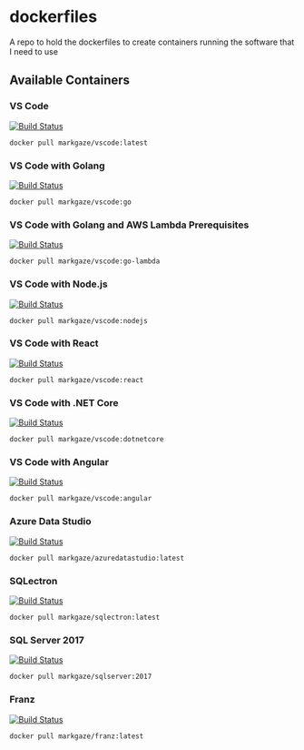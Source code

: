 # dockerfiles

A repo to hold the dockerfiles to create containers running the software that I need to use

## Available Containers

### VS Code

[![Build Status](https://markgaze.visualstudio.com/docker/_apis/build/status/vscode/vscode)](https://markgaze.visualstudio.com/docker/_build/latest?definitionId=3)

`docker pull markgaze/vscode:latest`

### VS Code with Golang

[![Build Status](https://markgaze.visualstudio.com/docker/_apis/build/status/vscode/vscode-go)](https://markgaze.visualstudio.com/docker/_build/latest?definitionId=4)

`docker pull markgaze/vscode:go`

### VS Code with Golang and AWS Lambda Prerequisites

[![Build Status](https://markgaze.visualstudio.com/docker/_apis/build/status/vscode/vscode-go-lambda)](https://markgaze.visualstudio.com/docker/_build/latest?definitionId=5)

`docker pull markgaze/vscode:go-lambda`

### VS Code with Node.js

[![Build Status](https://markgaze.visualstudio.com/docker/_apis/build/status/vscode/vscode-nodejs)](https://markgaze.visualstudio.com/docker/_build/latest?definitionId=8)

`docker pull markgaze/vscode:nodejs`

### VS Code with React

[![Build Status](https://markgaze.visualstudio.com/docker/_apis/build/status/vscode/vscode-react)](https://markgaze.visualstudio.com/docker/_build/latest?definitionId=9)

`docker pull markgaze/vscode:react`

### VS Code with .NET Core

[![Build Status](https://markgaze.visualstudio.com/docker/_apis/build/status/vscode/vscode-dotnetcore)](https://markgaze.visualstudio.com/docker/_build/latest?definitionId=7)

`docker pull markgaze/vscode:dotnetcore`

### VS Code with Angular

[![Build Status](https://markgaze.visualstudio.com/docker/_apis/build/status/vscode/vscode-angular)](https://markgaze.visualstudio.com/docker/_build/latest?definitionId=6)

`docker pull markgaze/vscode:angular`

### Azure Data Studio

[![Build Status](https://markgaze.visualstudio.com/docker/_apis/build/status/azuredatastudio)](https://markgaze.visualstudio.com/docker/_build/latest?definitionId=10)

`docker pull markgaze/azuredatastudio:latest`

### SQLectron

[![Build Status](https://markgaze.visualstudio.com/docker/_apis/build/status/sqlectron)](https://markgaze.visualstudio.com/docker/_build/latest?definitionId=12)

`docker pull markgaze/sqlectron:latest`

### SQL Server 2017

[![Build Status](https://markgaze.visualstudio.com/docker/_apis/build/status/sqlserver)](https://markgaze.visualstudio.com/docker/_build/latest?definitionId=13)

`docker pull markgaze/sqlserver:2017`

### Franz

[![Build Status](https://markgaze.visualstudio.com/docker/_apis/build/status/franz)](https://markgaze.visualstudio.com/docker/_build/latest?definitionId=11)

`docker pull markgaze/franz:latest`
